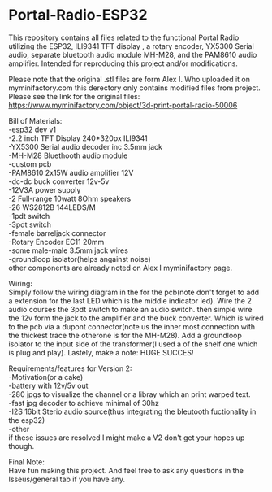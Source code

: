 # Portal-Radio-ESP32
This repository contains all files related to the functional Portal Radio utilizing the ESP32, ILI9341 TFT display , a rotary encoder, YX5300 Serial audio, separate bluetooth audio module MH-M28, and the PAM8610 audio amplifier. Intended for reproducing this project and/or modifications.

Please note that the original .stl files are form Alex I. Who uploaded it on myminifactory.com this derectory only contains modified files from project. Please see the link for the original files: https://www.myminifactory.com/object/3d-print-portal-radio-50006

Bill of Materials:\
-esp32 dev v1\
-2.2 inch TFT Display 240*320px ILI9341\
-YX5300 Serial audio decoder inc 3.5mm jack\
-MH-M28 Bluethooth audio module\
-custom pcb\
-PAM8610 2x15W audio amplifier 12V\
-dc-dc buck converter 12v-5v\
-12V3A power supply\
-2 Full-range 10watt 8Ohm speakers\
-26 WS2812B 144LEDS/M\
-1pdt switch\
-3pdt switch\
-female barreljack connector\
-Rotary Encoder EC11 20mm\
-some male-male 3.5mm jack wires\
-groundloop isolator(helps angainst noise)\
other components are already noted on Alex I myminifactory page.

Wiring:\
Simply follow the wiring diagram in the for the pcb(note don't forget to add a extension for the last LED which is the middle indicator led). Wire the 2 audio courses the 3pdt switch to make an audio switch. then simple wire the 12v form the jack to the amplifier and the buck converter. Which is wired to the pcb via a dupont connector(note us the inner most connection with the thickest trace the otherone is for the MH-M28). Add a groundloop isolator to the input side of the transformer(I used a of the shelf one which is plug and play).
Lastely, make a note: HUGE SUCCES!

Requirements/features for Version 2:\
-Motivation(or a cake)\
-battery with 12v/5v out\
-280 jpgs to visualize the channel or a libray which an print warped text.\
-fast jpg decoder to achieve minimal of 30hz\
-I2S 16bit Sterio audio source(thus integrating the bleutooth fuctionality in the esp32)\
-other\
if these issues are resolved I might make a V2 don't get your hopes up though.

Final Note:\
Have fun making this project. And feel free to ask any questions in the Isseus/general tab if you have any.
